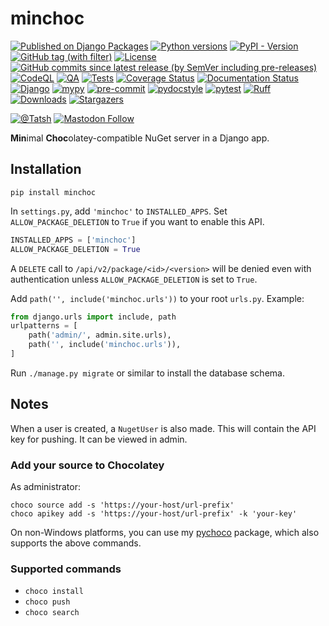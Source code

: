 # minchoc

[![Published on Django Packages](https://img.shields.io/badge/Published%20on-Django%20Packages-0c3c26)](https://djangopackages.org/packages/p/minchoc/)
[![Python versions](https://img.shields.io/pypi/pyversions/minchoc.svg?color=blue&logo=python&logoColor=white)](https://www.python.org/)
[![PyPI - Version](https://img.shields.io/pypi/v/minchoc)](https://pypi.org/project/minchoc/)
[![GitHub tag (with filter)](https://img.shields.io/github/v/tag/Tatsh/minchoc)](https://github.com/Tatsh/minchoc/tags)
[![License](https://img.shields.io/github/license/Tatsh/minchoc)](https://github.com/Tatsh/minchoc/blob/master/LICENSE.txt)
[![GitHub commits since latest release (by SemVer including pre-releases)](https://img.shields.io/github/commits-since/Tatsh/minchoc/v0.0.11/master)](https://github.com/Tatsh/minchoc/compare/v0.0.11...master)
[![CodeQL](https://github.com/Tatsh/minchoc/actions/workflows/codeql.yml/badge.svg)](https://github.com/Tatsh/minchoc/actions/workflows/codeql.yml)
[![QA](https://github.com/Tatsh/minchoc/actions/workflows/qa.yml/badge.svg)](https://github.com/Tatsh/minchoc/actions/workflows/qa.yml)
[![Tests](https://github.com/Tatsh/minchoc/actions/workflows/tests.yml/badge.svg)](https://github.com/Tatsh/minchoc/actions/workflows/tests.yml)
[![Coverage Status](https://coveralls.io/repos/github/Tatsh/minchoc/badge.svg?branch=master)](https://coveralls.io/github/Tatsh/minchoc?branch=master)
[![Documentation Status](https://readthedocs.org/projects/minchoc/badge/?version=latest)](https://minchoc.readthedocs.org/?badge=latest)
[![Django](https://img.shields.io/badge/Django-092E20?logo=django&logoColor=green)](https://www.djangoproject.com/)
[![mypy](https://www.mypy-lang.org/static/mypy_badge.svg)](http://mypy-lang.org/)
[![pre-commit](https://img.shields.io/badge/pre--commit-enabled-brightgreen?logo=pre-commit&logoColor=white)](https://github.com/pre-commit/pre-commit)
[![pydocstyle](https://img.shields.io/badge/pydocstyle-enabled-AD4CD3)](http://www.pydocstyle.org/en/stable/)
[![pytest](https://img.shields.io/badge/pytest-zz?logo=Pytest&labelColor=black&color=black)](https://docs.pytest.org/en/stable/)
[![Ruff](https://img.shields.io/endpoint?url=https://raw.githubusercontent.com/astral-sh/ruff/main/assets/badge/v2.json)](https://github.com/astral-sh/ruff)
[![Downloads](https://static.pepy.tech/badge/minchoc/month)](https://pepy.tech/project/minchoc)
[![Stargazers](https://img.shields.io/github/stars/Tatsh/minchoc?logo=github&style=flat)](https://github.com/Tatsh/minchoc/stargazers)

[![@Tatsh](https://img.shields.io/badge/dynamic/json?url=https%3A%2F%2Fpublic.api.bsky.app%2Fxrpc%2Fapp.bsky.actor.getProfile%2F%3Factor%3Ddid%3Aplc%3Auq42idtvuccnmtl57nsucz72%26query%3D%24.followersCount%26style%3Dsocial%26logo%3Dbluesky%26label%3DFollow%2520%40Tatsh&query=%24.followersCount&style=social&logo=bluesky&label=Follow%20%40Tatsh)](https://bsky.app/profile/Tatsh.bsky.social)
[![Mastodon Follow](https://img.shields.io/mastodon/follow/109370961877277568?domain=hostux.social&style=social)](https://hostux.social/@Tatsh)

**Min**imal **Choc**olatey-compatible NuGet server in a Django app.

## Installation

```shell
pip install minchoc
```

In `settings.py`, add `'minchoc'` to `INSTALLED_APPS`. Set `ALLOW_PACKAGE_DELETION` to `True` if you
want to enable this API.

```python
INSTALLED_APPS = ['minchoc']
ALLOW_PACKAGE_DELETION = True
```

A `DELETE` call to `/api/v2/package/<id>/<version>` will be denied even with authentication unless
`ALLOW_PACKAGE_DELETION` is set to `True`.

Add `path('', include('minchoc.urls'))` to your root `urls.py`. Example:

```python
from django.urls import include, path
urlpatterns = [
    path('admin/', admin.site.urls),
    path('', include('minchoc.urls')),
]
```

Run `./manage.py migrate` or similar to install the database schema.

## Notes

When a user is created, a `NugetUser` is also made. This will contain the API key for pushing.
It can be viewed in admin.

### Add your source to Chocolatey

As administrator:

```shell
choco source add -s 'https://your-host/url-prefix'
choco apikey add -s 'https://your-host/url-prefix' -k 'your-key'
```

On non-Windows platforms, you can use my [pychoco](https://github.com/Tatsh/pychoco) package, which
also supports the above commands.

### Supported commands

- `choco install`
- `choco push`
- `choco search`
